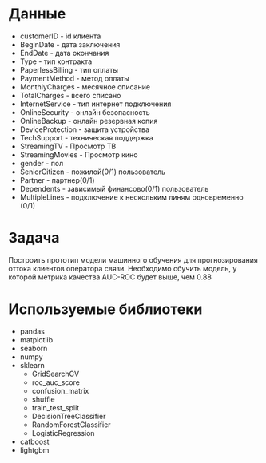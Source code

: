 # Данные  

- customerID - id клиента
- BeginDate - дата заключения
- EndDate - дата окончания
- Type - тип контракта
- PaperlessBilling - тип оплаты
- PaymentMethod - метод оплаты
- MonthlyCharges - месячное списание
- TotalCharges - всего списано
- InternetService - тип интернет подключения
- OnlineSecurity - онлайн безопасность
- OnlineBackup - онлайн резервная копия
- DeviceProtection - защита устройства
- TechSupport - техническая поддержка
- StreamingTV - Просмотр ТВ
- StreamingMovies - Просмотр кино
- gender - пол
- SeniorCitizen - пожилой(0/1) пользователь
- Partner - партнер(0/1)
- Dependents - зависимый финансово(0/1) пользователь
- MultipleLines - подключение к нескольким линям одновременно (0/1)

# Задача  

Построить прототип модели машинного обучения для прогнозирования оттока клиентов оператора связи.
Необходимо обучить модель, у которой метрика качества AUC-ROC будет выше, чем 0.88

# Используемые библиотеки  

- pandas
- matplotlib
- seaborn
- numpy
- sklearn
  - GridSearchCV
  - roc_auc_score
  - confusion_matrix
  - shuffle
  - train_test_split
  - DecisionTreeClassifier
  - RandomForestClassifier
  - LogisticRegression
- catboost
- lightgbm
